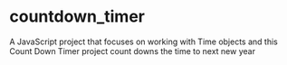 # countdown_timer
A JavaScript project that focuses on working with Time objects and this Count Down Timer project count downs the time to next new year

